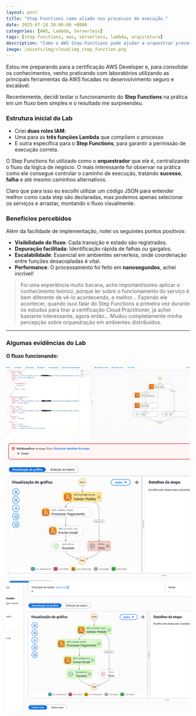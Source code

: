 ```yaml
---
layout: post
title: "Step Functions como aliado nos processos de execução."
date: 2025-07-18 20:00:00 +0000
categories: [AWS, Lambda, Serverless]
tags: [step-functions, aws, serverless, lambda, arquitetura]
description: "Como o AWS Step-Functions pode ajudar a orquestrar processos serverless com eficiência e visibilidade."
image: /assets/img/cloud/img_step_function.png
---
```


Estou me preparando para a certificação AWS Developer e, para consolidar os conhecimentos, venho praticando com laboratórios utilizando as principais ferramentas da AWS focadas no desenvolvimento seguro e escalável.

Recentemente, decidi testar o funcionamento do **Step Functions** na prática em um fluxo bem simples e o resultado me surpreendeu.

### Estrutura inicial do Lab

- Criei **duas roles IAM**:
- Uma para as **três funções Lambda** que compõem o processo
- E outra específica para o **Step Functions**, para garantir a permissão de execução correta.

O Step Functions foi utilizado como o **orquestrador** que ele é, centralizando o fluxo da lógica de negócio. O mais interessante foi observar na prática como ele consegue controlar o caminho de execução, tratando **sucesso**, **falha** e até mesmo caminhos alternativos.

Claro que para isso eu escolhi utilizar um código JSON para entender melhor como cada step são declaradas, mas podemos apenas selecionar os serviços e arrastar, montando o fluxo visualmente.

### Benefícios percebidos

Além da facilidade de implementação, notei os seguintes pontos positivos:

- **Visibilidade do fluxo**: Cada transição e estado são registrados.
- **Depuração facilitada**: Identificação rápida de falhas ou gargalos.
- **Escalabilidade**: Essencial em ambientes serverless, onde coordenação entre funções desacopladas é vital.
- **Performance**: O processamento foi feito em **nanosegundos**, achei incrível!


> Foi uma experiência muito bacana, acho importantíssimo aplicar o conhecimento teórico, porque ler sobre o funcionamento do serviço é bem diferente de vê-lo acontecendo, e melhor... Fazendo ele acontecer, quando ouvi falar do Step Functions a primeira vez durante os estudos para tirar a certificação Cloud Practitioner, já achei bastante interessante, agora então... Mudou completamente minha percepção sobre orquestração em ambientes distribuídos.

---

### Algumas evidências do Lab

**O fluxo funcionando:**

![Step Functions Exemplo](/assets/img/cloud/StepFunctions1.png)
![Step Functions Exemplo](/assets/img/cloud/StepFunctions2.png)
![Step Functions Exemplo](/assets/img/cloud/StepFunctions3.png)
